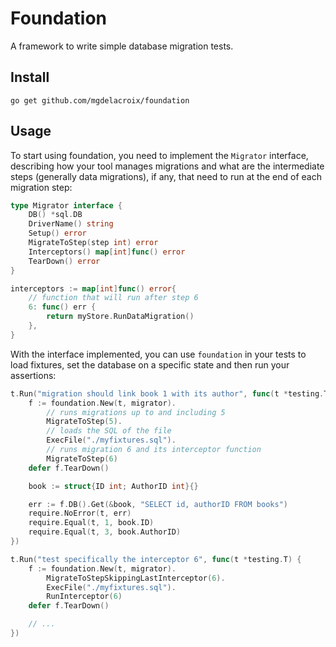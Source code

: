 # Foundation

A framework to write simple database migration tests.

## Install

```
go get github.com/mgdelacroix/foundation
```

## Usage

To start using foundation, you need to implement the `Migrator`
interface, describing how your tool manages migrations and what are
the intermediate steps (generally data migrations), if any, that need
to run at the end of each migration step:

```go
type Migrator interface {
	DB() *sql.DB
	DriverName() string
	Setup() error
	MigrateToStep(step int) error
	Interceptors() map[int]func() error
	TearDown() error
}

interceptors := map[int]func() error{
    // function that will run after step 6
    6: func() err {
        return myStore.RunDataMigration()
    },
}
```

With the interface implemented, you can use `foundation` in your tests
to load fixtures, set the database on a specific state and then run
your assertions:

```go
t.Run("migration should link book 1 with its author", func(t *testing.T) {
	f := foundation.New(t, migrator).
		// runs migrations up to and including 5
		MigrateToStep(5).
		// loads the SQL of the file
		ExecFile("./myfixtures.sql").
		// runs migration 6 and its interceptor function
		MigrateToStep(6)
	defer f.TearDown()

	book := struct{ID int; AuthorID int}{}

	err := f.DB().Get(&book, "SELECT id, authorID FROM books")
	require.NoError(t, err)
	require.Equal(t, 1, book.ID)
	require.Equal(t, 3, book.AuthorID)
})

t.Run("test specifically the interceptor 6", func(t *testing.T) {
	f := foundation.New(t, migrator).
		MigrateToStepSkippingLastInterceptor(6).
		ExecFile("./myfixtures.sql").
		RunInterceptor(6)
	defer f.TearDown()

	// ...
})
```
